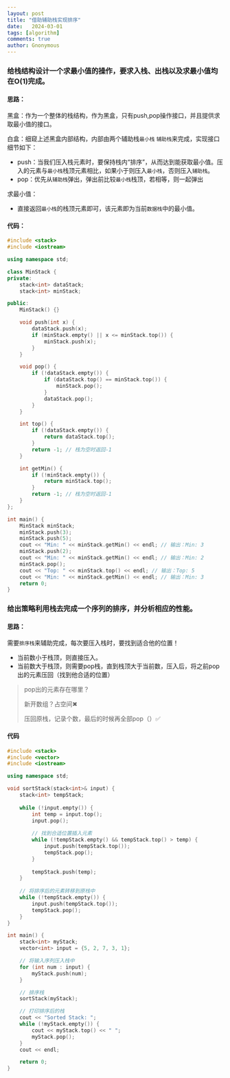 ```yaml
---
layout: post
title: "借助辅助栈实现排序"
date:   2024-03-01
tags: [algorithm]
comments: true
author: Gnonymous
---
```




### 给栈结构设计一个求最小值的操作，要求入栈、出栈以及求最小值均在O(1)完成。

#### 思路：

黑盒：作为一个整体的栈结构，作为黑盒，只有push,pop操作接口，并且提供求取最小值的接口。

白盒：细窥上述黑盒内部结构，内部由两个辅助栈`最小栈` `辅助栈`来完成，实现接口细节如下：

* push：当我们压入栈元素时，要保持栈内“排序”，从而达到能获取最小值。压入的元素与`最小栈`栈顶元素相比，如果小于则压入`最小栈`，否则压入`辅助栈`。
* pop：优先从`辅助栈`弹出，弹出前比较`最小栈`栈顶，若相等，则一起弹出

求最小值：

- 直接返回`最小栈`的栈顶元素即可，该元素即为当前`数据栈`中的最小值。

#### 代码：

~~~c++
#include <stack>
#include <iostream>

using namespace std;

class MinStack {
private:
    stack<int> dataStack;
    stack<int> minStack;

public:
    MinStack() {}

    void push(int x) {
        dataStack.push(x);
        if (minStack.empty() || x <= minStack.top()) {
            minStack.push(x);
        }
    }

    void pop() {
        if (!dataStack.empty()) {
            if (dataStack.top() == minStack.top()) {
                minStack.pop();
            }
            dataStack.pop();
        }
    }

    int top() {
        if (!dataStack.empty()) {
            return dataStack.top();
        }
        return -1; // 栈为空时返回-1
    }

    int getMin() {
        if (!minStack.empty()) {
            return minStack.top();
        }
        return -1; // 栈为空时返回-1
    }
};

int main() {
    MinStack minStack;
    minStack.push(3);
    minStack.push(5);
    cout << "Min: " << minStack.getMin() << endl; // 输出：Min: 3
    minStack.push(2);
    cout << "Min: " << minStack.getMin() << endl; // 输出：Min: 2
    minStack.pop();
    cout << "Top: " << minStack.top() << endl; // 输出：Top: 5
    cout << "Min: " << minStack.getMin() << endl; // 输出：Min: 3
    return 0;
}

~~~

### 给出策略利用栈去完成一个序列的排序，并分析相应的性能。

#### 思路：

需要`排序栈`来辅助完成，每次要压入栈时，要找到适合他的位置！

* 当前数小于栈顶，则直接压入。
* 当前数大于栈顶，则需要pop栈，直到栈顶大于当前数，压入后，将之前pop出的元素压回（找到他合适的位置）

> pop出的元素存在哪里？
>
> 新开数组？占空间✖
>
> 压回原栈，记录个数，最后的时候再全部pop（）✅

#### 代码

~~~c++
#include <stack>
#include <vector>
#include <iostream>

using namespace std;

void sortStack(stack<int>& input) {
    stack<int> tempStack;
    
    while (!input.empty()) {
        int temp = input.top();
        input.pop();
        
        // 找到合适位置插入元素
        while (!tempStack.empty() && tempStack.top() > temp) {
            input.push(tempStack.top());
            tempStack.pop();
        }
        
        tempStack.push(temp);
    }
    
    // 将排序后的元素转移到原栈中
    while (!tempStack.empty()) {
        input.push(tempStack.top());
        tempStack.pop();
    }
}

int main() {
    stack<int> myStack;
    vector<int> input = {5, 2, 7, 3, 1};

    // 将输入序列压入栈中
    for (int num : input) {
        myStack.push(num);
    }

    // 排序栈
    sortStack(myStack);

    // 打印排序后的栈
    cout << "Sorted Stack: ";
    while (!myStack.empty()) {
        cout << myStack.top() << " ";
        myStack.pop();
    }
    cout << endl;

    return 0;
}
~~~

